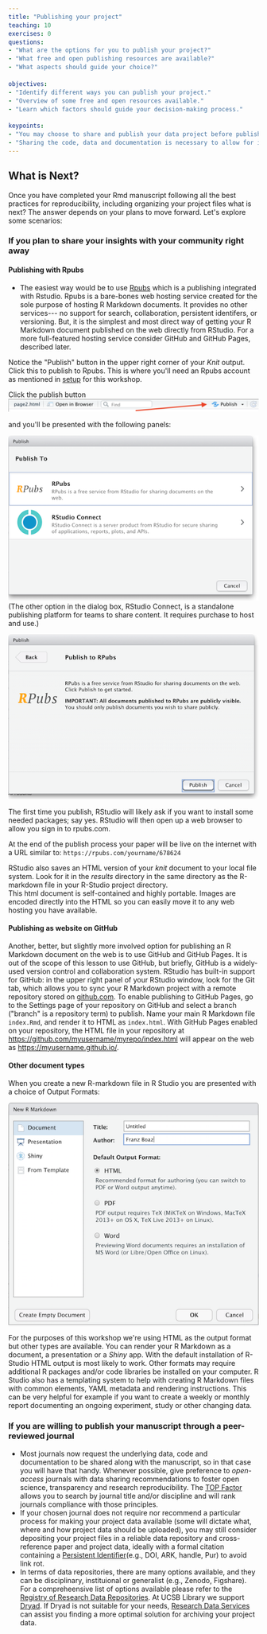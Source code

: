 ```yaml
---
title: "Publishing your project"
teaching: 10
exercises: 0
questions:
- "What are the options for you to publish your project?"
- "What free and open publishing resources are available?"
- "What aspects should guide your choice?"

objectives:
- "Identify different ways you can publish your project."
- "Overview of some free and open resources available."
- "Learn which factors should guide your decision-making process."

keypoints:
- "You may choose to share and publish your data project before publishing its associated manuscript."
- "Sharing the code, data and documentation is necessary to allow for inspection and research reproducibility."
---
```


## What is Next?

Once you have completed your Rmd manuscript following all the best practices for reproducibility, including organizing your project files what is next?
The answer depends on your plans to move forward. Let's explore some scenarios:

### If you plan to share your insights with your community right away

#### Publishing with Rpubs

- The easiest way would be to use [Rpubs](https://rpubs.com/) which is a publishing integrated with Rstudio. Rpubs is a bare-bones web hosting service created for the sole purpose of hosting R Markdown documents.  It provides no other services--- no support for search, collaboration, persistent identifers, or versioning.  But, it is the simplest and most direct way of getting your R Markdown document published on the web directly from RStudio.  For a more full-featured hosting service consider GitHub and GitHub Pages, described later.

Notice the "Publish" button in the upper right corner of your _Knit_ output.  Click this to publish to Rpubs.  This is where you'll need an Rpubs account as mentioned in [setup](/setup.html)
for this workshop.  

Click the publish button
![](../fig/10-publish-button-scrnshot.png)

and you'll be presented with the following panels:

![](../fig/10-r-studio-knit-publish-to-scrnshot.png)
(The other option in the dialog box, RStudio Connect, is a standalone publishing platform for teams to share content.  It requires purchase to host and use.)

![](../fig/10-r-studio-knit-publish-confirm-scrnshot.png)

The first time you publish, RStudio will likely ask if you want to install some needed packages; say yes.  RStudio will then open up a web browser to allow you sign in to rpubs.com.

At the end of the publish process your paper will be live on the internet
with a URL similar to: `https://rpubs.com/yourname/678624`

RStudio also saves an HTML version of your *knit* document to your local file system.  Look for it in the *results*
directory in the same directory as the R-markdown file in your R-Studio project directory.  
This html document is self-contained and highly portable.  Images are encoded directly into the HTML so you can easily move it to any web hosting you have available.


#### Publishing as website on GitHub

Another, better, but slightly more involved option for publishing an R Markdown document on the web is to use GitHub and GitHub Pages.  It is out of the scope of this lesson to use GitHub, but briefly, GitHub is a widely-used version control and collaboration system.  RStudio has built-in support for GitHub: in the upper right panel of your RStudio window, look for the Git tab, which allows you to sync your R Markdown project with a remote repository stored on [github.com](https://github.com).  To enable publishing to GitHub Pages, go to the Settings page of your repository on GitHub and select a branch ("branch" is a repository term) to publish.  Name your main R Markdown file `index.Rmd`, and render it to HTML as `index.html`.  With GitHub Pages enabled on your repository, the HTML file in your repository at https://github.com/myusername/myrepo/index.html will appear on the web as https://myusername.github.io/.

#### Other document types

When you create a new R-markdown file in R Studio you are presented with a choice of Output Formats:

![](../fig/10-rstudio-output-formats-scrnshot.png)

For the purposes of this workshop we're using HTML as the output format but other types are available.  You can render your R Markdown as a document, a presentation or a *Shiny* app.  With the default installation of R-Studio HTML output is most likely to work.  Other formats may require additional R packages and/or code libraries be installed on your computer.  R Studio also has a templating system to help with creating R Markdown files with common elements, YAML metadata and rendering instructions.  This can be very helpful for example if you want to create a weekly or monthly report documenting an ongoing experiment, study or other changing data.



### If you are willing to publish your manuscript through a peer-reviewed journal
- Most journals now request the underlying data, code and documentation to be shared along with the manuscript, so in that case you will have that handy. Whenever possible, give preference to *open-access* journals with data sharing recommendations to foster open science, transparency and research reproducibility. The [TOP Factor](https://topfactor.org/journals) allows you to search by journal title and/or discipline and will rank journals compliance with those principles.
- If your chosen journal does not require nor recommend a particular process for making your project data available (some will dictate what, where and how project data should be uploaded), you may still consider depositing your project files in a reliable data repository and cross-reference paper and project data, ideally with a formal citation containing a [Persistent Identifier](https://www.library.ucsb.edu/sites/default/files/dls_n4_pids_navy.pdf)(e.g., DOI, ARK, handle, Pur) to avoid link rot.
- In terms of data repositories, there are many options available, and they can be disciplinary, instituional or generalist (e.g., Zenodo, Figshare). For a compreheensive list of options available please refer to the [Registry of Research Data Repositories]([https://www.re3data.org/). At UCSB Library we support [Dryad](https://datadryad.org/stash). If Dryad is not suitable for your needs, [Research Data Services](https://www.library.ucsb.edu/research-data-services) can assist you finding a more optimal solution for archiving your project data.   
